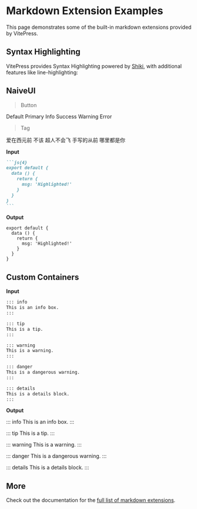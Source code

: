 <script setup>
import { NSpace, NButton, NTag } from 'naive-ui'
</script>

# Markdown Extension Examples

This page demonstrates some of the built-in markdown extensions provided by VitePress.

## Syntax Highlighting

VitePress provides Syntax Highlighting powered by [Shiki](https://github.com/shikijs/shiki), with additional features like line-highlighting:

## NaiveUI

> Button

<NSpace>
  <NButton>Default</NButton>
  <NButton type="primary">Primary</NButton>
  <NButton type="info">Info</NButton>
  <NButton type="success">Success</NButton>
  <NButton type="warning">Warning</NButton>
  <NButton type="error">Error</NButton>
</NSpace>

> Tag

<NSpace>
  <NTag :bordered="false">
  爱在西元前
  </NTag>
  <NTag :bordered="false" type="success">
  不该
  </NTag>
  <NTag :bordered="false" type="warning">
  超人不会飞
  </NTag>
  <NTag :bordered="false" type="error">
  手写的从前
  </NTag>
  <NTag :bordered="false" type="info">
  哪里都是你
  </NTag>
</NSpace>

**Input**

````md
```js{4}
export default {
  data () {
    return {
      msg: 'Highlighted!'
    }
  }
}
```
````

**Output**

```js{4}
export default {
  data () {
    return {
      msg: 'Highlighted!'
    }
  }
}
```

## Custom Containers

**Input**

```md
::: info
This is an info box.
:::

::: tip
This is a tip.
:::

::: warning
This is a warning.
:::

::: danger
This is a dangerous warning.
:::

::: details
This is a details block.
:::
```

**Output**

::: info
This is an info box.
:::

::: tip
This is a tip.
:::

::: warning
This is a warning.
:::

::: danger
This is a dangerous warning.
:::

::: details
This is a details block.
:::

## More

Check out the documentation for the [full list of markdown extensions](https://vitepress.dev/guide/markdown).
